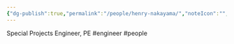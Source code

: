 ```yaml
---
{"dg-publish":true,"permalink":"/people/henry-nakayama/","noteIcon":"","created":"2025-05-20T09:18:16.689-05:00"}
---
```


Special Projects Engineer, PE
#engineer
#people